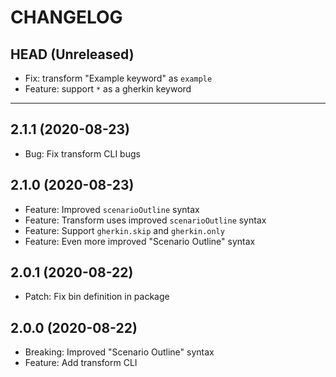 CHANGELOG
=========

## HEAD (Unreleased)
* Fix: transform "Example keyword" as `example`
* Feature: support `*` as a gherkin keyword

---

## 2.1.1 (2020-08-23)
* Bug: Fix transform CLI bugs

## 2.1.0 (2020-08-23)
* Feature: Improved `scenarioOutline` syntax
* Feature: Transform uses improved `scenarioOutline` syntax
* Feature: Support `gherkin.skip` and `gherkin.only`
* Feature: Even more improved "Scenario Outline" syntax

## 2.0.1 (2020-08-22)
* Patch: Fix bin definition in package

## 2.0.0 (2020-08-22)
* Breaking: Improved "Scenario Outline" syntax
* Feature: Add transform CLI

